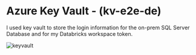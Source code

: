 # Azure Key Vault - (kv-e2e-de)

I used key vault to store the login information for the on-prem SQL Server Database and for my Databricks workspace token.

![keyvault](https://github.com/user-attachments/assets/b71ef9e8-56b6-4e5e-9851-02f62641f992)
